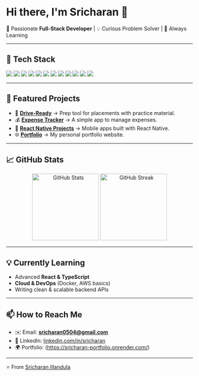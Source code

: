 # Hi there, I'm Sricharan 👋  

🚀 Passionate **Full-Stack Developer** | 💡 Curious Problem Solver | 🌱 Always Learning  

---

## 🔧 Tech Stack  
<p>
  <!-- Languages -->
  <img src="https://img.shields.io/badge/JavaScript-F7DF1E?style=for-the-badge&logo=javascript&logoColor=black" />
  <img src="https://img.shields.io/badge/TypeScript-3178C6?style=for-the-badge&logo=typescript&logoColor=white" />
  <img src="https://img.shields.io/badge/Java-ED8B00?style=for-the-badge&logo=openjdk&logoColor=white" />
  
  <!-- Frameworks -->
  <img src="https://img.shields.io/badge/React-61DAFB?style=for-the-badge&logo=react&logoColor=black" />
  <img src="https://img.shields.io/badge/React Native-20232A?style=for-the-badge&logo=react&logoColor=61DAFB" />
  <img src="https://img.shields.io/badge/Node.js-339933?style=for-the-badge&logo=nodedotjs&logoColor=white" />
  <img src="https://img.shields.io/badge/Express-000000?style=for-the-badge&logo=express&logoColor=white" />

  <!-- Database -->
  <img src="https://img.shields.io/badge/PostgreSQL-316192?style=for-the-badge&logo=postgresql&logoColor=white" />
  <img src="https://img.shields.io/badge/MySQL-4479A1?style=for-the-badge&logo=mysql&logoColor=white" />

  <!-- Tools -->
  <img src="https://img.shields.io/badge/Git-F05032?style=for-the-badge&logo=git&logoColor=white" />
  <img src="https://img.shields.io/badge/GitHub-181717?style=for-the-badge&logo=github&logoColor=white" />
  <img src="https://img.shields.io/badge/Docker-2496ED?style=for-the-badge&logo=docker&logoColor=white" />
</p>

---

## 📂 Featured Projects  

- 🚗 **[Drive-Ready](https://github.com/sricharan0510/Drive-Ready)** → Prep tool for placements with practice material.  
- 💰 **[Expense Tracker](https://github.com/sricharan0510/ExpenseTracker)** → A simple app to manage expenses.  
- 📱 **[React Native Projects](https://github.com/sricharan0510/ReactNative)** → Mobile apps built with React Native.  
- 🌐 **[Portfolio](https://github.com/sricharan0510/Portfolio)** → My personal portfolio website.  

---

## 📈 GitHub Stats  

<p align="center">
  <img src="https://github-readme-stats.vercel.app/api?username=sricharan0510&show_icons=true&theme=tokyonight" alt="GitHub Stats" height="180px"/>
  <img src="https://github-readme-streak-stats.herokuapp.com/?user=sricharan0510&theme=tokyonight" alt="GitHub Streak" height="180px"/>
</p>

---

## 💡 Currently Learning  
- Advanced **React & TypeScript**  
- **Cloud & DevOps** (Docker, AWS basics)  
- Writing clean & scalable backend APIs  

---

## 📫 How to Reach Me  
- ✉️ Email: **sricharan0504@gmail.com**
- 💼 LinkedIn: [linkedin.com/in/sricharan](https://www.linkedin.com/in/sricharan-illandula-0a61b22a4/)  
- 🌍 Portfolio: (https://sricharan-portfolio.onrender.com/)  

---

⭐️ From [Sricharan Illandula](https://github.com/sricharan0510)
